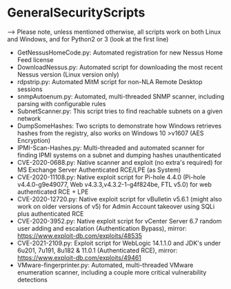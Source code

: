 # GeneralSecurityScripts
--> Please note, unless mentioned otherwise, all scripts work on both Linux and Windows, and for Python2 or 3 (look at the first line)
* GetNessusHomeCode.py: Automated registration for new Nessus Home Feed license
* DownloadNessus.py: Automated script for downloading the most recent Nessus version (Linux version only)
* rdpstrip.py: Automated MitM script for non-NLA Remote Desktop sessions
* snmpAutoenum.py: Automated, multi-threaded SNMP scanner, including parsing with configurable rules
* SubnetScanner.py: This script tries to find reachable subnets on a given network
* DumpSomeHashes: Two scripts to demonstrate how Windows retrieves hashes from the registry, also works on Windows 10 >v1607 (AES Encryption)
* IPMI-Scan-Hashes.py: Multi-threaded and automated scanner for finding IPMI systems on a subnet and dumping hashes unauthenticated
* CVE-2020-0688.py: Native scanner and exploit (no extra's required) for MS Exchange Server Authenticated RCE/LPE (as System)
* CVE-2020-11108.py: Native exploit script for Pi-hole 4.4.0 (Pi-hole v4.4.0-g9e49077, Web v4.3.3,v4.3.2-1-g4f824be, FTL v5.0) for web authenticated RCE + LPE
* CVE-2020-12720.py: Native exploit script for vBulletin v5.6.1 (might also work on older versions of v5) for Admin Account takeover using SQLi plus authenticated RCE
* CVE-2020-3952.py: Native exploit script for vCenter Server 6.7 random user adding and escalation (Authentication Bypass), mirror: 
https://www.exploit-db.com/exploits/48535
* CVE-2021-2109.py: Exploit script for WebLogic 14.1.1.0 and JDK's under 6u201, 7u191, 8u182 & 11.0.1 (Authenticated RCE), mirror: https://www.exploit-db.com/exploits/49461
* VMware-fingerprinter.py: Automated, multi-threaded VMware enumeration scanner, including a couple more critical vulnerability detections
